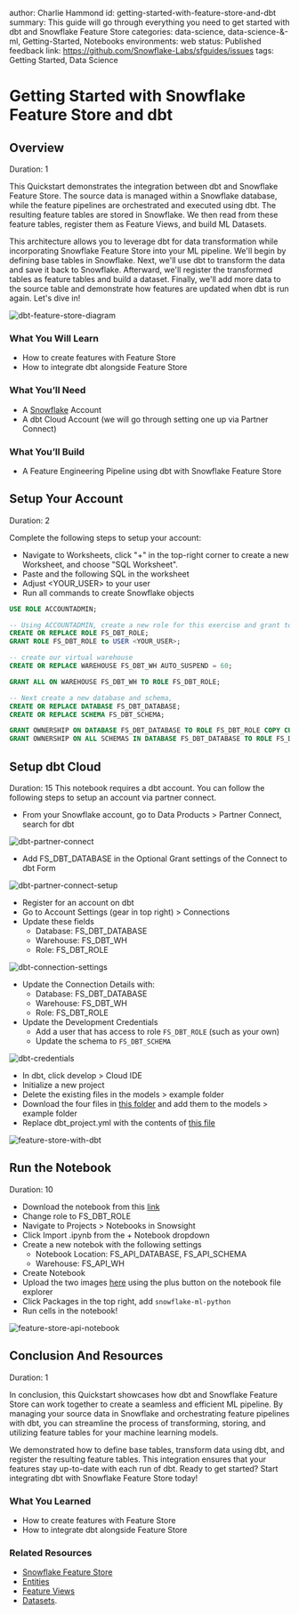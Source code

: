 author: Charlie Hammond
id: getting-started-with-feature-store-and-dbt
summary: This guide will go through everything you need to get started with dbt and Snowflake Feature Store
categories: data-science, data-science-&-ml, Getting-Started, Notebooks
environments: web
status: Published 
feedback link: https://github.com/Snowflake-Labs/sfguides/issues
tags: Getting Started, Data Science 

# Getting Started with Snowflake Feature Store and dbt
<!-- ------------------------ -->
## Overview 
Duration: 1

This Quickstart demonstrates the integration between dbt and Snowflake Feature Store. The source data is managed within a Snowflake database, while the feature pipelines are orchestrated and executed using dbt. The resulting feature tables are stored in Snowflake. We then read from these feature tables, register them as Feature Views, and build ML Datasets.

This architecture allows you to leverage dbt for data transformation while incorporating Snowflake Feature Store into your ML pipeline. We'll begin by defining base tables in Snowflake. Next, we'll use dbt to transform the data and save it back to Snowflake. Afterward, we'll register the transformed tables as feature tables and build a dataset. Finally, we'll add more data to the source table and demonstrate how features are updated when dbt is run again. Let's dive in!

![dbt-feature-store-diagram](assets/dbt-feature-store-diagram.png)

### What You Will Learn 
- How to create features with Feature Store
- How to integrate dbt alongside Feature Store

### What You’ll Need 
- A [Snowflake](https://app.snowflake.com/) Account
- A dbt Cloud Account (we will go through setting one up via Partner Connect)

### What You’ll Build 
- A Feature Engineering Pipeline using dbt with Snowflake Feature Store

<!-- ------------------------ -->
## Setup Your Account
Duration: 2

Complete the following steps to setup your account:
- Navigate to Worksheets, click "+" in the top-right corner to create a new Worksheet, and choose "SQL Worksheet".
- Paste and the following SQL in the worksheet 
- Adjust <YOUR_USER> to your user
- Run all commands to create Snowflake objects

```sql
USE ROLE ACCOUNTADMIN;

-- Using ACCOUNTADMIN, create a new role for this exercise and grant to applicable users
CREATE OR REPLACE ROLE FS_DBT_ROLE;
GRANT ROLE FS_DBT_ROLE to USER <YOUR_USER>;

-- create our virtual warehouse
CREATE OR REPLACE WAREHOUSE FS_DBT_WH AUTO_SUSPEND = 60;

GRANT ALL ON WAREHOUSE FS_DBT_WH TO ROLE FS_DBT_ROLE;

-- Next create a new database and schema,
CREATE OR REPLACE DATABASE FS_DBT_DATABASE;
CREATE OR REPLACE SCHEMA FS_DBT_SCHEMA;

GRANT OWNERSHIP ON DATABASE FS_DBT_DATABASE TO ROLE FS_DBT_ROLE COPY CURRENT GRANTS;
GRANT OWNERSHIP ON ALL SCHEMAS IN DATABASE FS_DBT_DATABASE TO ROLE FS_DBT_ROLE COPY CURRENT GRANTS;
```

<!-- ------------------------ -->
## Setup dbt Cloud
Duration: 15
This notebook requires a dbt account. You can follow the following steps to setup an account via partner connect. 

- From your Snowflake account, go to Data Products > Partner Connect, search for dbt

![dbt-partner-connect](assets/dbt-partner-connect.png)

- Add FS_DBT_DATABASE in the Optional Grant settings of the Connect to dbt Form

![dbt-partner-connect-setup](assets/dbt-partner-connect-setup.png)

- Register for an account on dbt
- Go to Account Settings (gear in top right) > Connections
- Update these fields
    - Database: FS_DBT_DATABASE
    - Warehouse: FS_DBT_WH
    - Role: FS_DBT_ROLE

![dbt-connection-settings](assets/dbt-connection-settings.png)

- Update the Connection Details with:
    - Database: FS_DBT_DATABASE
    - Warehouse: FS_DBT_WH
    - Role: FS_DBT_ROLE
- Update the Development Credentials 
    - Add a user that has access to role `FS_DBT_ROLE` (such as your own)
    - Update the schema to `FS_DBT_SCHEMA`

![dbt-credentials](assets/dbt-credentials.png)

- In dbt, click develop > Cloud IDE
- Initialize a new project
- Delete the existing files in the models > example folder
- Download the four files in [this folder](https://github.com/Snowflake-Labs/sfguide-how-to-manage-features-in-dbt-with-snowflake-feature-store/scripts/dbt-files/models) and add them to the models > example folder
- Replace dbt_project.yml with the contents of [this file](https://github.com/Snowflake-Labs/sfguide-how-to-manage-features-in-dbt-with-snowflake-feature-store/scripts/dbt-files/dbt_project.yml)

![feature-store-with-dbt](img/feature-store-with-dbt.png)

<!-- ------------------------ -->
## Run the Notebook
Duration: 10

- Download the notebook from this [link](https://github.com/Snowflake-Labs/sfguide-how-to-manage-features-in-dbt-with-snowflake-feature-store/blob/main/notebooks/0_start_here.ipynb)
- Change role to FS_DBT_ROLE
- Navigate to Projects > Notebooks in Snowsight
- Click Import .ipynb from the + Notebook dropdown
- Create a new notebok with the following settings
  - Notebook Location: FS_API_DATABASE, FS_API_SCHEMA
  - Warehouse: FS_API_WH
- Create Notebook
- Upload the two images [here](https://github.com/Snowflake-Labs/sfguide-how-to-manage-features-in-dbt-with-snowflake-feature-store/blob/main/scripts/img/) using the plus button on the notebook file explorer
- Click Packages in the top right, add `snowflake-ml-python`
- Run cells in the notebook!

![feature-store-api-notebook](assets/feature-store-api-notebook.png)

<!-- ------------------------ -->
## Conclusion And Resources
Duration: 1

In conclusion, this Quickstart showcases how dbt and Snowflake Feature Store can work together to create a seamless and efficient ML pipeline. By managing your source data in Snowflake and orchestrating feature pipelines with dbt, you can streamline the process of transforming, storing, and utilizing feature tables for your machine learning models.

We demonstrated how to define base tables, transform data using dbt, and register the resulting feature tables. This integration ensures that your features stay up-to-date with each run of dbt. Ready to get started? Start integrating dbt with Snowflake Feature Store today!

### What You Learned
- How to create features with Feature Store
- How to integrate dbt alongside Feature Store

### Related Resources
- [Snowflake Feature Store](https://docs.snowflake.com/en/developer-guide/snowflake-ml/feature-store/overview)
- [Entities](https://docs.snowflake.com/en/developer-guide/snowflake-ml/feature-store/entities)
- [Feature Views](https://docs.snowflake.com/en/developer-guide/snowflake-ml/feature-store/feature-views)
- [Datasets](https://docs.snowflake.com/en/developer-guide/snowflake-ml/feature-store/modeling#generating-datasets-for-training).